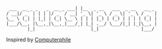 ```                             
 ___  __ _ _   _  __ _ ___| |__  _ __   ___  _ __   __ _ 
/ __|/ _` | | | |/ _` / __| '_ \| '_ \ / _ \| '_ \ / _` |
\__ \ (_| | |_| | (_| \__ \ | | | |_) | (_) | | | | (_| |
|___/\__, |\__,_|\__,_|___/_| |_| .__/ \___/|_| |_|\__, |
        |_|                     |_|                |___/ 
```

Inspired by [Computerphile](https://www.youtube.com/watch?v=JRLdbt7vK-E)
